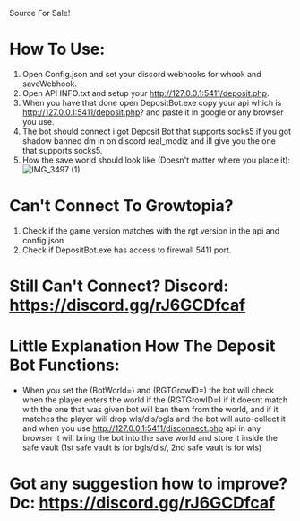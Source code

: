 Source For Sale!

# How To Use:
1. Open Config.json and set your discord webhooks for whook and saveWebhook.
2. Open API INFO.txt and setup your http://127.0.0.1:5411/deposit.php.
3. When you have that done open DepositBot.exe copy your api which is http://127.0.0.1:5411/deposit.php? and paste it in google or any browser you use.
4. The bot should connect i got Deposit Bot that supports socks5 if you got shadow banned dm in on discord real_modiz and ill give you the one that supports socks5.
5. How the save world should look like (Doesn't matter where you place it): ![IMG_3497 (1)](https://github.com/FluentAga/Growtopia-Deposit-Bot/assets/77518855/0c2782ee-aa4b-4e6f-8538-331943fa2017).
   
# Can't Connect To Growtopia?
1. Check if the game_version matches with the rgt version in the api and config.json
2. Check if DepositBot.exe has access to firewall 5411 port.
# Still Can't Connect? Discord: https://discord.gg/rJ6GCDfcaf

# Little Explanation How The Deposit Bot Functions:
- When you set the (BotWorld=) and (RGTGrowID=) the bot will check when the player enters the world if the (RGTGrowID=) if it doesnt match with the one that was given bot will ban them from the world, and if it matches the player will drop wls/dls/bgls and the bot will auto-collect it and when you use http://127.0.0.1:5411/disconnect.php api in any browser it will bring the bot into the save world and store it inside the safe vault (1st safe vault is for bgls/dls/, 2nd safe vault is for wls)

# Got any suggestion how to improve? Dc: https://discord.gg/rJ6GCDfcaf


